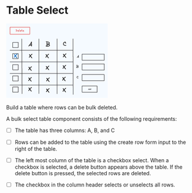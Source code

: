 # Table Select

![tableselect](./tableselect.png)

Build a table where rows can be bulk deleted.

A bulk select table component consists of the following requirements:

- [ ] The table has three columns: A, B, and C

- [ ] Rows can be added to the table using the create row form input to the right of the table.

- [ ] The left most column of the table is a checkbox select. When a checkbox is selected, a delete button appears above the table. If
      the delete button is pressed, the selected rows are deleted.

- [ ] The checkbox in the column header selects or unselects all rows.
